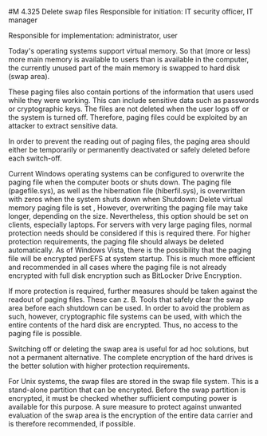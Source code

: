 #M 4.325 Delete swap files
Responsible for initiation: IT security officer, IT manager

Responsible for implementation: administrator, user

Today's operating systems support virtual memory. So that (more or less) more main memory is available to users than is available in the computer, the currently unused part of the main memory is swapped to hard disk (swap area).

These paging files also contain portions of the information that users used while they were working. This can include sensitive data such as passwords or cryptographic keys. The files are not deleted when the user logs off or the system is turned off. Therefore, paging files could be exploited by an attacker to extract sensitive data.

In order to prevent the reading out of paging files, the paging area should either be temporarily or permanently deactivated or safely deleted before each switch-off.

Current Windows operating systems can be configured to overwrite the paging file when the computer boots or shuts down. The paging file (pagefile.sys), as well as the hibernation file (hiberfil.sys), is overwritten with zeros when the system shuts down when Shutdown: Delete virtual memory paging file is set , However, overwriting the paging file may take longer, depending on the size. Nevertheless, this option should be set on clients, especially laptops. For servers with very large paging files, normal protection needs should be considered if this is required there. For higher protection requirements, the paging file should always be deleted automatically. As of Windows Vista, there is the possibility that the paging file will be encrypted perEFS at system startup. This is much more efficient and recommended in all cases where the paging file is not already encrypted with full disk encryption such as BitLocker Drive Encryption.

If more protection is required, further measures should be taken against the readout of paging files. These can z. B. Tools that safely clear the swap area before each shutdown can be used. In order to avoid the problem as such, however, cryptographic file systems can be used, with which the entire contents of the hard disk are encrypted. Thus, no access to the paging file is possible.

Switching off or deleting the swap area is useful for ad hoc solutions, but not a permanent alternative. The complete encryption of the hard drives is the better solution with higher protection requirements.

For Unix systems, the swap files are stored in the swap file system. This is a stand-alone partition that can be encrypted. Before the swap partition is encrypted, it must be checked whether sufficient computing power is available for this purpose. A sure measure to protect against unwanted evaluation of the swap area is the encryption of the entire data carrier and is therefore recommended, if possible.



